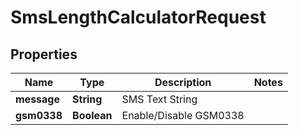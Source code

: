 # SmsLengthCalculatorRequest

## Properties
Name | Type | Description | Notes
------------ | ------------- | ------------- | -------------
**message** | **String** | SMS Text String | 
**gsm0338** | **Boolean** | Enable/Disable GSM0338 | 
